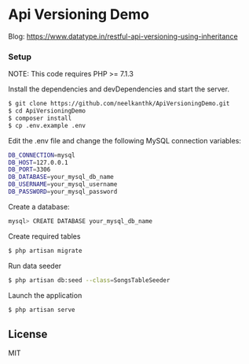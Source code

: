 # Api Versioning Demo

Blog: https://www.datatype.in/restful-api-versioning-using-inheritance

### Setup

NOTE: This code requires PHP >= 7.1.3

Install the dependencies and devDependencies and start the server.

```sh
$ git clone https://github.com/neelkanthk/ApiVersioningDemo.git
$ cd ApiVersioningDemo
$ composer install
$ cp .env.example .env
```

Edit the .env file and change the following MySQL connection variables:

```sh
DB_CONNECTION=mysql
DB_HOST=127.0.0.1
DB_PORT=3306
DB_DATABASE=your_mysql_db_name
DB_USERNAME=your_mysql_username
DB_PASSWORD=your_mysql_password
```

Create a database:
```sh
mysql> CREATE DATABASE your_mysql_db_name
```
Create required tables
```sh
$ php artisan migrate
```
Run data seeder
```sh
$ php artisan db:seed --class=SongsTableSeeder
```
Launch the application
```sh
$ php artisan serve
```
License
----

MIT